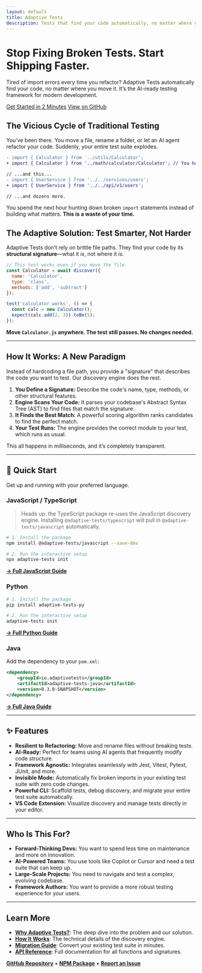```yaml
---
layout: default
title: Adaptive Tests
description: Tests that find your code automatically, no matter where you move it. Stop fixing broken imports and start shipping faster.
---
```


<div class="hero">
  <h1>Stop Fixing Broken Tests. Start Shipping Faster.</h1>
  <p class="lead">Tired of import errors every time you refactor? Adaptive Tests automatically find your code, no matter where you move it. It’s the AI-ready testing framework for modern development.</p>
  <a href="#quick-start" class="btn btn-primary">Get Started in 2 Minutes</a>
  <a href="https://github.com/anon57396/adaptive-tests" class="btn btn-secondary">View on GitHub</a>
</div>

## The Vicious Cycle of Traditional Testing

You’ve been there. You move a file, rename a folder, or let an AI agent refactor your code. Suddenly, your entire test suite explodes.

```diff
- import { Calculator } from '../utils/Calculator';
+ import { Calculator } from '../math/calculator/Calculator'; // You have to fix this manually

// ...and this...
- import { UserService } from '../../services/users';
+ import { UserService } from '../../api/v1/users';

// ...and dozens more.
```

You spend the next hour hunting down broken `import` statements instead of building what matters. **This is a waste of your time.**

## The Adaptive Solution: Test Smarter, Not Harder

Adaptive Tests don’t rely on brittle file paths. They find your code by its **structural signature**—what it *is*, not where it *is*.

```javascript
// This test works even if you move the file.
const Calculator = await discover({
  name: 'Calculator',
  type: 'class',
  methods: ['add', 'subtract']
});

test('calculator works', () => {
  const calc = new Calculator();
  expect(calc.add(2, 3)).toBe(5);
});
```

**Move `Calculator.js` anywhere. The test still passes. No changes needed.**

---

## How It Works: A New Paradigm

Instead of hardcoding a file path, you provide a "signature" that describes the code you want to test. Our discovery engine does the rest.

1. **You Define a Signature:** Describe the code's name, type, methods, or other structural features.
2. **Engine Scans Your Code:** It parses your codebase's Abstract Syntax Tree (AST) to find files that match the signature.
3. **It Finds the Best Match:** A powerful scoring algorithm ranks candidates to find the perfect match.
4. **Your Test Runs:** The engine provides the correct module to your test, which runs as usual.

This all happens in milliseconds, and it’s completely transparent.

---

<div id="quick-start"></div>

## 🚀 Quick Start

Get up and running with your preferred language.

### JavaScript / TypeScript

> Heads up: the TypeScript package re-uses the JavaScript discovery engine. Installing `@adaptive-tests/typescript` will pull in `@adaptive-tests/javascript` automatically.

```bash
# 1. Install the package
npm install @adaptive-tests/javascript --save-dev

# 2. Run the interactive setup
npx adaptive-tests init
```

**[→ Full JavaScript Guide](https://raw.githubusercontent.com/anon57396/adaptive-tests/main/languages/javascript/README.md)**

### Python

```bash
# 1. Install the package
pip install adaptive-tests-py

# 2. Run the interactive setup
adaptive-tests init
```

**[→ Full Python Guide](https://raw.githubusercontent.com/anon57396/adaptive-tests/main/languages/python/README.md)**

### Java

Add the dependency to your `pom.xml`:

```xml
<dependency>
    <groupId>io.adaptivetests</groupId>
    <artifactId>adaptive-tests-java</artifactId>
    <version>0.3.0-SNAPSHOT</version>
</dependency>
```

**[→ Full Java Guide](https://raw.githubusercontent.com/anon57396/adaptive-tests/main/languages/java/README.md)**

---

## ✨ Features

- **Resilient to Refactoring:** Move and rename files without breaking tests.
- **AI-Ready:** Perfect for teams using AI agents that frequently modify code structure.
- **Framework Agnostic:** Integrates seamlessly with Jest, Vitest, Pytest, JUnit, and more.
- **Invisible Mode:** Automatically fix broken imports in your existing test suite with zero code changes.
- **Powerful CLI:** Scaffold tests, debug discovery, and migrate your entire test suite automatically.
- **VS Code Extension:** Visualize discovery and manage tests directly in your editor.

---

## Who Is This For?

- **Forward-Thinking Devs:** You want to spend less time on maintenance and more on innovation.
- **AI-Powered Teams:** You use tools like Copilot or Cursor and need a test suite that can keep up.
- **Large-Scale Projects:** You need to navigate and test a complex, evolving codebase.
- **Framework Authors:** You want to provide a more robust testing experience for your users.

---

## Learn More

- **[Why Adaptive Tests?](WHY_ADAPTIVE_TESTS.md)**: The deep dive into the problem and our solution.
- **[How It Works](HOW_IT_WORKS.md)**: The technical details of the discovery engine.
- **[Migration Guide](MIGRATION_GUIDE.md)**: Convert your existing test suite in minutes.
- **[API Reference](API_REFERENCE.md)**: Full documentation for all functions and signatures.

**[GitHub Repository](https://github.com/anon57396/adaptive-tests)** • **[NPM Package](https://www.npmjs.com/package/adaptive-tests)** • **[Report an Issue](https://github.com/anon57396/adaptive-tests/issues)**
